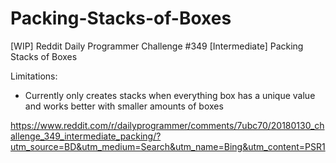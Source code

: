 # Packing-Stacks-of-Boxes
[WIP]
Reddit Daily Programmer Challenge #349 [Intermediate] Packing Stacks of Boxes

Limitations:
- Currently only creates stacks when everything box has a unique value and works better with smaller amounts of boxes

 
https://www.reddit.com/r/dailyprogrammer/comments/7ubc70/20180130_challenge_349_intermediate_packing/?utm_source=BD&utm_medium=Search&utm_name=Bing&utm_content=PSR1
